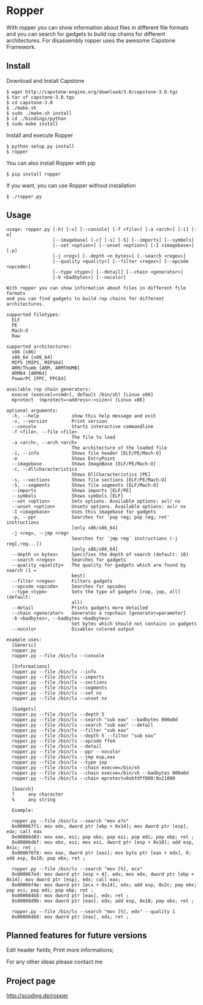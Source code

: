 Ropper
================

With ropper you can show information about files in different file formats
and you can search for gadgets to build rop chains for different architectures. For disassembly ropper uses the
awesome Capstone Framework.

Install
-------

Download and Install Capstone

    $ wget http://capstone-engine.org/download/3.0/capstone-3.0.tgz
    $ tar xf capstone-3.0.tgz
    $ cd capstone-3.0
    $ ./make.sh
    $ sudo ./make.sh install
    $ cd ./bindings/python
    $ sudo make install

Install and execute Ropper

    $ python setup.py install
    $ ropper

You can also install Ropper with pip

    $ pip install ropper

If you want, you can use Ropper without installation

    $ ./ropper.py


Usage
-----

    usage: ropper.py [-h] [-v] [--console] [-f <file>] [-a <arch>] [-i] [-e]
                     [--imagebase] [-c] [-s] [-S] [--imports] [--symbols]
                     [--set <option>] [--unset <option>] [-I <imagebase>] [-p]
                     [-j <reg>] [--depth <n bytes>] [--search <regex>]
                     [--quality <quality>] [--filter <regex>] [--opcode <opcode>]
                     [--type <type>] [--detail] [--chain <generator>]
                     [-b <badbytes>] [--nocolor]

    With ropper you can show information about files in different file formats
    and you can find gadgets to build rop chains for different architectures.

    supported filetypes:
      ELF
      PE
      Mach-O
      Raw

    supported architectures:
      x86 [x86]
      x86_64 [x86_64]
      MIPS [MIPS, MIPS64]
      ARM/Thumb [ARM, ARMTHUMB]
      ARM64 [ARM64]
      PowerPC [PPC, PPC64]

    available rop chain generators:
      execve (execve[=<cmd>], default /bin/sh) [Linux x86]
      mprotect  (mprotect=<address>:<size>) [Linux x86]

    optional arguments:
      -h, --help            show this help message and exit
      -v, --version         Print version
      --console             Starts interactive commandline
      -f <file>, --file <file>
                            The file to load
      -a <arch>, --arch <arch>
                            The architecture of the loaded file
      -i, --info            Shows file header [ELF/PE/Mach-O]
      -e                    Shows EntryPoint
      --imagebase           Shows ImageBase [ELF/PE/Mach-O]
      -c, --dllcharacteristics
                            Shows DllCharacteristics [PE]
      -s, --sections        Shows file sections [ELF/PE/Mach-O]
      -S, --segments        Shows file segments [ELF/Mach-O]
      --imports             Shows imports [ELF/PE]
      --symbols             Shows symbols [ELF]
      --set <option>        Sets options. Available options: aslr nx
      --unset <option>      Unsets options. Available options: aslr nx
      -I <imagebase>        Uses this imagebase for gadgets
      -p, --ppr             Searches for 'pop reg; pop reg; ret' instructions
                            [only x86/x86_64]
      -j <reg>, --jmp <reg>
                            Searches for 'jmp reg' instructions (-j reg[,reg...])
                            [only x86/x86_64]
      --depth <n bytes>     Specifies the depth of search (default: 10)
      --search <regex>      Searches for gadgets
      --quality <quality>   The quality for gadgets which are found by search (1 =
                            best)
      --filter <regex>      Filters gadgets
      --opcode <opcode>     Searches for opcodes
      --type <type>         Sets the type of gadgets [rop, jop, all] (default:
                            all)
      --detail              Prints gadgets more detailed
      --chain <generator>   Generates a ropchain [generator=parameter]
      -b <badbytes>, --badbytes <badbytes>
                            Set bytes which should not contains in gadgets
      --nocolor             Disables colored output

    example uses:
      [Generic]
      ropper.py
      ropper.py --file /bin/ls --console

      [Informations]
      ropper.py --file /bin/ls --info
      ropper.py --file /bin/ls --imports
      ropper.py --file /bin/ls --sections
      ropper.py --file /bin/ls --segments
      ropper.py --file /bin/ls --set nx
      ropper.py --file /bin/ls --unset nx

      [Gadgets]
      ropper.py --file /bin/ls --depth 5
      ropper.py --file /bin/ls --search "sub eax" --badbytes 000a0d
      ropper.py --file /bin/ls --search "sub eax" --detail
      ropper.py --file /bin/ls --filter "sub eax"
      ropper.py --file /bin/ls --depth 5 --filter "sub eax"
      ropper.py --file /bin/ls --opcode ffe4
      ropper.py --file /bin/ls --detail
      ropper.py --file /bin/ls --ppr --nocolor
      ropper.py --file /bin/ls --jmp esp,eax
      ropper.py --file /bin/ls --type jop
      ropper.py --file /bin/ls --chain execve=/bin/sh
      ropper.py --file /bin/ls --chain execve=/bin/sh --badbytes 000a0d
      ropper.py --file /bin/ls --chain mprotect=0xbfdff000:0x21000

      [Search]
      ?		any character
      %		any string

      Example:

      ropper.py --file /bin/ls --search "mov e?x"
      0x000067f1: mov edx, dword ptr [ebp + 0x14]; mov dword ptr [esp], edx; call eax
      0x00006d03: mov eax, esi; pop ebx; pop esi; pop edi; pop ebp; ret ;
      0x00006d6f: mov ebx, esi; mov esi, dword ptr [esp + 0x18]; add esp, 0x1c; ret ;
      0x000076f8: mov eax, dword ptr [eax]; mov byte ptr [eax + edx], 0; add esp, 0x18; pop ebx; ret ;

      ropper.py --file /bin/ls --search "mov [%], ecx"
      0x000067ed: mov dword ptr [esp + 4], edx; mov edx, dword ptr [ebp + 0x14]; mov dword ptr [esp], edx; call eax;
      0x00006f4e: mov dword ptr [ecx + 0x14], edx; add esp, 0x2c; pop ebx; pop esi; pop edi; pop ebp; ret ;
      0x000084b8: mov dword ptr [eax], edx; ret ;
      0x00008d9b: mov dword ptr [eax], edx; add esp, 0x18; pop ebx; ret ;

      ropper.py --file /bin/ls --search "mov [%], edx" --quality 1
      0x000084b8: mov dword ptr [eax], edx; ret ;






Planned features for future versions
------------------------------------

  Edit header fields;
  Print more informations;

  For any other ideas please contact me



Project page
------------------------------------
http://scoding.de/ropper
